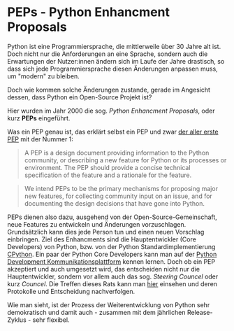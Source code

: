 # PEPs - Python Enhancment Proposals

Python ist eine Programmiersprache, die mittlerweile über 30 Jahre alt ist. Doch nicht nur die Anforderungen an eine Sprache, sondern auch die
Erwartungen der Nutzer:innen ändern sich im Laufe der Jahre drastisch, so dass sich jede Programmiersprache diesen Änderungen anpassen muss,
um "modern" zu bleiben.

Doch wie kommen solche Änderungen zustande, gerade im Angesicht dessen, dass Python ein Open-Source Projekt ist?

Hier wurden im Jahr 2000 die sog. *Python Enhancment Proposals*, oder kurz **PEPs** eingeführt.

Was ein PEP genau ist, das erklärt selbst ein PEP und zwar [der aller erste PEP](https://peps.python.org/pep-0001/) mit der Nummer 1:
> A PEP is a design document providing information to the Python community, or describing a new feature for Python or its processes or environment. The PEP should provide a concise technical specification of the feature and a rationale for the feature.

> We intend PEPs to be the primary mechanisms for proposing major new features, for collecting community input on an issue, and for documenting the design decisions that have gone into Python.

PEPs dienen also dazu, ausgehend von der Open-Source-Gemeinschaft, neue Features zu entwickeln und Änderungen vorzuschlagen. Grundsätzlich kann dies jede Person tun und einen neuen Vorschlag einbringen. Ziel des Enhancments sind die Hauptentwickler (Core Developers) von Python, bzw. von der Python Standardimplementierung [CPython](https://en.wikipedia.org/wiki/CPython). 
Ein paar der Python Core Developers kann man auf der [Python Development Kommunikationsplattform](https://discuss.python.org/c/core-dev/23) kennen lernen.
Doch ob ein PEP akzeptiert und auch umgesetzt wird, das entscheiden nicht nur die Hauptentwickler, sondern vor allem auch das sog. *Steering Councel* oder kurz *Councel*. Die Treffen dieses Rats kann man [hier](https://github.com/python/steering-council?tab=readme-ov-file) einsehen und deren Protokolle und Entscheidung nachverfolgen.

Wie man sieht, ist der Prozess der Weiterentwicklung von Python sehr demokratisch und damit auch - zusammen mit dem jährlichen Release-Zyklus - sehr flexibel.
